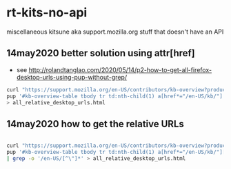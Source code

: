 # rt-kits-no-api
miscellaneous kitsune aka support.mozilla.org stuff that doesn't have an API

## 14may2020 better solution using attr[href]
* see http://rolandtanglao.com/2020/05/14/p2-how-to-get-all-firefox-desktop-urls-using-pup-without-grep/

```bash
curl "https://support.mozilla.org/en-US/contributors/kb-overview?product=firefox" |\
pup '#kb-overview-table tbody tr td:nth-child(1) a[href*="/en-US/kb/"] attr{href}' \
> all_relative_desktop_urls.html
```

## 14may2020 how to get the relative URLs

```bash

curl "https://support.mozilla.org/en-US/contributors/kb-overview?product=firefox" | \
pup '#kb-overview-table tbody tr td:nth-child(1) a[href*="/en-US/kb/"]['href']' \
| grep -o '/en-US/[^\"]*' > all_relative_desktop_urls.html
```
